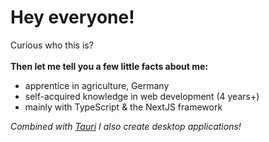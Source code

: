 # Hey everyone!

Curious who this is?
<br/>
<br/>
**Then let me tell you a few little facts about me:**
- apprentice in agriculture, Germany
- self-acquired knowledge in web development (4 years+)
- mainly with TypeScript & the NextJS framework
  
*Combined with [Tauri](https://github.com/tauri-apps) I also create desktop applications!*
